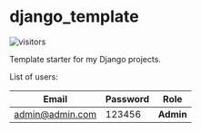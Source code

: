 # django_template

![visitors](https://visitor-badge.glitch.me/badge?page_id=ahmnouira.django_template)

Template starter for my Django projects.

List of users:

| Email                   | Password   |  Role     |  
| ----------------------- | ---------- | --------- |  
| admin@admin.com         | 123456     | **Admin** |
